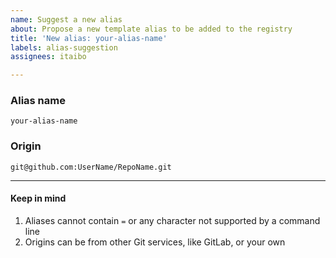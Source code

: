 ```yaml
---
name: Suggest a new alias
about: Propose a new template alias to be added to the registry
title: 'New alias: your-alias-name'
labels: alias-suggestion
assignees: itaibo

---
```


### Alias name
`your-alias-name`

### Origin
`git@github.com:UserName/RepoName.git`

---

#### Keep in mind
1. Aliases cannot contain `=` or any character not supported by a command line
2. Origins can be from other Git services, like GitLab, or your own
